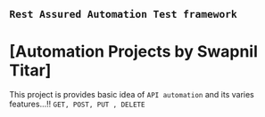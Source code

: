 ## `Rest Assured Automation Test framework`
# [Automation Projects by Swapnil Titar]
This project is provides basic idea of `API automation` and its varies features...!!
`GET, POST, PUT , DELETE`
